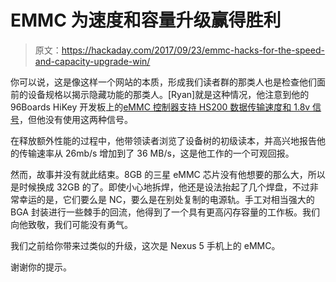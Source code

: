 # EMMC 为速度和容量升级赢得胜利

> 原文：<https://hackaday.com/2017/09/23/emmc-hacks-for-the-speed-and-capacity-upgrade-win/>

你可以说，这是像这样一个网站的本质，形成我们读者群的那类人也是检查他们面前的设备规格以揭示隐藏功能的那类人。[Ryan]就是这种情况，他注意到他的 96Boards HiKey 开发板上的[eMMC 控制器支持 HS200 数据传输速度和 1.8v 信号](https://movr0.com/2017/09/18/96boards-hikey-emmc-hacks/)，但他没有使用这两种信号。

在释放额外性能的过程中，他带领读者浏览了设备树的初级读本，并高兴地报告他的传输速率从 26mb/s 增加到了 36 MB/s，这是他工作的一个可观回报。

然而，故事并没有就此结束。8GB 的三星 eMMC 芯片没有他想要的那么大，所以是时候换成 32GB 的了。即使小心地拆焊，他还是设法抬起了几个焊盘，不过非常幸运的是，它们要么是 NC，要么是在别处复制的电源轨。手工对相当强大的 BGA 封装进行一些棘手的回流，他得到了一个具有更高闪存容量的工作板。我们向他致敬，我们可能没有勇气。

我们之前给你带来过类似的升级，这次是 Nexus 5 手机上的 eMMC。

谢谢你的提示。